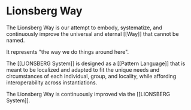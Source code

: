 # Lionsberg Way

The Lionsberg Way is our attempt to embody, systematize, and continuously improve the universal and eternal [[Way]] that cannot be named. 

It represents "the way we do things around here". 

The [[LIONSBERG System]] is designed as a [[Pattern Language]] that is meant to be localized and adapted to fit the unique needs and circumstances of each individual, group, and locality, while affording interoperability across instantiations. 

The Lionsberg Way is continuously improved via the [[LIONSBERG System]]. 